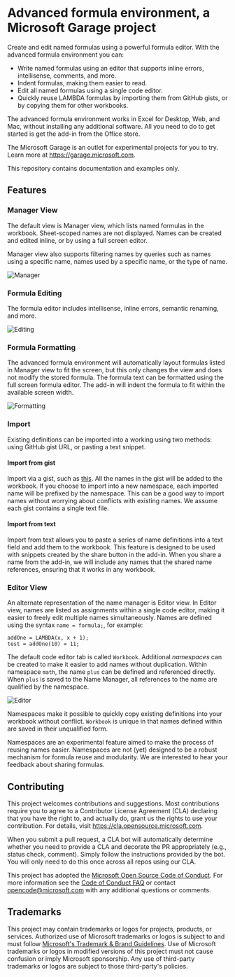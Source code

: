 # Advanced formula environment, a Microsoft Garage project

Create and edit named formulas using a powerful formula editor. With the advanced formula environment you can:
- Write named formulas using an editor that supports inline errors, intellisense, comments, and more.
- Indent formulas, making them easier to read.
- Edit all named formulas using a single code editor.
- Quickly reuse LAMBDA formulas by importing them from GitHub gists, or by copying them for other workbooks.

The advanced formula environment works in Excel for Desktop, Web, and Mac, without installing any additional software. All you need to do to get started is get the add-in from the Office store.

The Microsoft Garage is an outlet for experimental projects for you to try. Learn more at https://garage.microsoft.com. 

This repository contains documentation and examples only.

## Features

### Manager View
The default view is Manager view, which lists named formulas in the workbook. Sheet-scoped names are not displayed. Names can be created and edited inline, or by using a full screen editor.

Manager view also supports filtering names by queries such as names using a specific name, names used by a specific name, or the type of name.

![Manager](https://user-images.githubusercontent.com/4489219/151072204-9cb5228f-988d-4335-bdb7-761471114f63.gif)

### Formula Editing
The formula editor includes intellisense, inline errors, semantic renaming, and more.

![Editing](https://user-images.githubusercontent.com/4489219/151023910-384da066-693f-4ef9-b249-540320fde6e3.gif)

### Formula Formatting
The advanced formula environment will automatically layout formulas listed in Manager view to fit the screen, but this only changes the view and does not modify the stored formula.
The formula text can be formatted using the full screen formula editor. The add-in will indent the formula to fit within the available screen width.

![Formatting](https://user-images.githubusercontent.com/4489219/151000609-fb7374cd-8d65-4e02-9608-87ec2a9195cc.gif)

### Import
Existing definitions can be imported into a working using two methods: using GitHub gist URL, or pasting a text snippet.

#### Import from gist
Import via a gist, such as [this](https://gist.github.com/jack-williams/5859d170fcb363dad1620c4d40770527). All the names in the gist will be added to the workbook. If you choose to import into a new namespace, each imported name will be prefixed by the namespace. This can be a good way to import names without worrying about conflicts with existing names. We assume each gist contains a single text file.

#### Import from text
Import from text allows you to paste a series of name definitions into a text field and add them to the workbook. This feature is designed to be used with snippets created by the share button in the add-in. When you share a name from the add-in, we will include any names that the shared name references, ensuring that it works in any workbook.

### Editor View
An alternate representation of the name manager is Editor view. In Editor view, names are listed as assignments within a single code editor, making it easier to freely edit multiple names simultaneously.
Names are defined using the syntax `name = formula;`, for example:
```
addOne = LAMBDA(x, x + 1);
test = addOne(10) = 11;
```
The default code editor tab is called `Workbook`. Additional _namespaces_ can be created to make it easier to add names without duplication.
Within namespace `math`, the name `plus` can be defined and referenced directly. When `plus` is saved to the Name Manager, all references to the name are qualified by the namespace. 

![Editor](https://user-images.githubusercontent.com/4489219/151191434-8c624524-baab-42b4-8b58-fc50721bf71f.gif)

Namespaces make it possible to quickly copy existing definitions into your workbook without conflict. `Workbook` is unique in that names defined within are saved in their unqualified form.

Namespaces are an experimental feature aimed to make the process of reusing names easier. Namespaces are not (yet) designed to be a robust mechanism for formula reuse and modularity. We are interested to hear your feedback about sharing formulas. 


## Contributing

This project welcomes contributions and suggestions.  Most contributions require you to agree to a
Contributor License Agreement (CLA) declaring that you have the right to, and actually do, grant us
the rights to use your contribution. For details, visit https://cla.opensource.microsoft.com.

When you submit a pull request, a CLA bot will automatically determine whether you need to provide
a CLA and decorate the PR appropriately (e.g., status check, comment). Simply follow the instructions
provided by the bot. You will only need to do this once across all repos using our CLA.

This project has adopted the [Microsoft Open Source Code of Conduct](https://opensource.microsoft.com/codeofconduct/).
For more information see the [Code of Conduct FAQ](https://opensource.microsoft.com/codeofconduct/faq/) or
contact [opencode@microsoft.com](mailto:opencode@microsoft.com) with any additional questions or comments.

## Trademarks

This project may contain trademarks or logos for projects, products, or services. Authorized use of Microsoft 
trademarks or logos is subject to and must follow 
[Microsoft's Trademark & Brand Guidelines](https://www.microsoft.com/en-us/legal/intellectualproperty/trademarks/usage/general).
Use of Microsoft trademarks or logos in modified versions of this project must not cause confusion or imply Microsoft sponsorship.
Any use of third-party trademarks or logos are subject to those third-party's policies.
